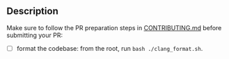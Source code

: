 ## Description

<!-- Describe the changes you've done -->

Make sure to follow the PR preparation steps in [CONTRIBUTING.md](../CONTRIBUTING.md#preparing-your-pr) before submitting your PR:

- [ ] format the codebase: from the root, run `bash ./clang_format.sh`.
